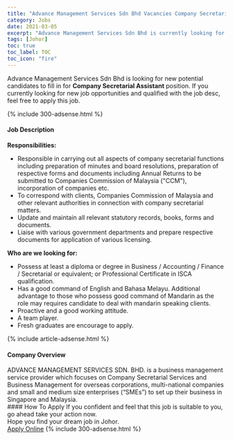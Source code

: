 ```yaml
---
title: "Advance Management Services Sdn Bhd Vacancies Company Secretarial Assistant" 
category: Jobs 
date: 2021-03-05 
excerpt: "Advance Management Services Sdn Bhd is currently looking for suitable person to fill in the Company Secretarial Assistant which based in Johor" 
tags: [Johor] 
toc: true 
toc_label: TOC 
toc_icon: "fire" 
--- 
```


<p>Advance Management Services Sdn Bhd is looking for new potential candidates to fill in for <b>Company Secretarial Assistant</b> position. If you currently looking for new job opportunities and qualified with the job desc, feel free to apply this job.
</p>{% include 300-adsense.html %} 
<div><div><h4>Job Description</h4></div><div><div><span><div><div><strong>Responsibilities:</strong></div><ul><li>Responsible in carrying out all aspects of company secretarial functions including preparation of minutes and board resolutions, preparation of respective forms and documents including Annual Returns to be submitted to Companies Commission of Malaysia ("CCM"), incorporation of companies etc.</li><li>To correspond with clients, Companies Commission of Malaysia and other relevant authorities in connection with company secretarial matters.</li><li>Update and maintain all relevant statutory records, books, forms and documents.</li><li>Liaise with various government departments and prepare respective documents for application of various licensing.</li></ul><div><strong>Who are we looking for:</strong></div><ul><li>Possess at least a diploma or degree in Business / Accounting / Finance / Secretarial or equivalent; or Professional Certificate in ISCA qualification.</li><li>Has a good command of English and Bahasa Melayu. Additional advantage to those who possess good command of Mandarin as the role may requires candidate to deal with mandarin speaking clients.</li><li>Proactive and a good working attitude.</li><li>A team player.</li><li>Fresh graduates are encourage to apply.</li></ul></div></span></div></div></div> 
{% include article-adsense.html %} 
<div><div><h4>Company Overview</h4></div><div><div><span><div><div>
	ADVANCE MANAGEMENT SERVICES SDN. BHD. is a business management service provider which focuses on Company Secretarial Services and Business Management for overseas corporations, multi-national companies and small and medium size enterprises (&#8220;SMEs&#8221;) to set up their business in Singapore and Malaysia.</div></div></span></div></div></div> 
#### How To Apply 
If you confident and feel that this job is suitable to you, go ahead take your action now. <br/> 
Hope you find your dream job in Johor. <br/> 
<a href="https://www.jobstreet.com.my/en/job/company-secretarial-assistant-4498477?jobId=jobstreet-my-job-4498477&" class="btn btn--info" target="_blank" rel="nofollow noopenner">Apply Online</a> 
{% include 300-adsense.html %} 